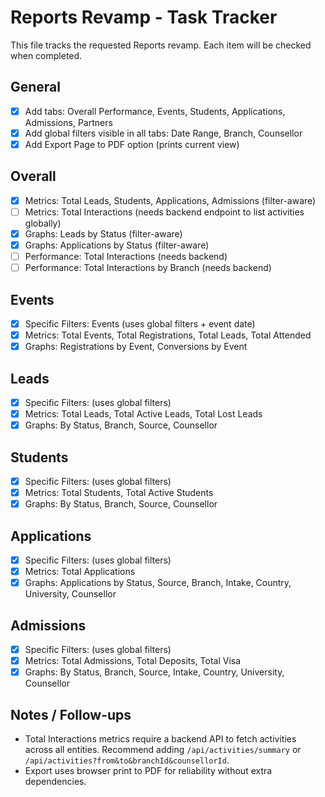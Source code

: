 # Reports Revamp - Task Tracker

This file tracks the requested Reports revamp. Each item will be checked when completed.

## General
- [x] Add tabs: Overall Performance, Events, Students, Applications, Admissions, Partners
- [x] Add global filters visible in all tabs: Date Range, Branch, Counsellor
- [x] Add Export Page to PDF option (prints current view)

## Overall
- [x] Metrics: Total Leads, Students, Applications, Admissions (filter-aware)
- [ ] Metrics: Total Interactions (needs backend endpoint to list activities globally)
- [x] Graphs: Leads by Status (filter-aware)
- [x] Graphs: Applications by Status (filter-aware)
- [ ] Performance: Total Interactions (needs backend)
- [ ] Performance: Total Interactions by Branch (needs backend)

## Events
- [x] Specific Filters: Events (uses global filters + event date)
- [x] Metrics: Total Events, Total Registrations, Total Leads, Total Attended
- [x] Graphs: Registrations by Event, Conversions by Event

## Leads
- [x] Specific Filters: (uses global filters)
- [x] Metrics: Total Leads, Total Active Leads, Total Lost Leads
- [x] Graphs: By Status, Branch, Source, Counsellor

## Students
- [x] Specific Filters: (uses global filters)
- [x] Metrics: Total Students, Total Active Students
- [x] Graphs: By Status, Branch, Source, Counsellor

## Applications
- [x] Specific Filters: (uses global filters)
- [x] Metrics: Total Applications
- [x] Graphs: Applications by Status, Source, Branch, Intake, Country, University, Counsellor

## Admissions
- [x] Specific Filters: (uses global filters)
- [x] Metrics: Total Admissions, Total Deposits, Total Visa
- [x] Graphs: By Status, Branch, Source, Intake, Country, University, Counsellor

## Notes / Follow-ups
- Total Interactions metrics require a backend API to fetch activities across all entities. Recommend adding `/api/activities/summary` or `/api/activities?from&to&branchId&counsellorId`.
- Export uses browser print to PDF for reliability without extra dependencies.
